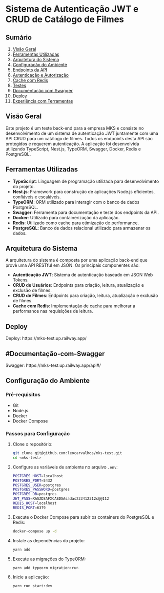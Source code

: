 # Sistema de Autenticação JWT e CRUD de Catálogo de Filmes

## Sumário

1. [Visão Geral](#visão-geral)
2. [Ferramentas Utilizadas](#ferramentas-utilizadas)
3. [Arquitetura do Sistema](#arquitetura-do-sistema)
4. [Configuração do Ambiente](#configuração-do-ambiente)
5. [Endpoints da API](#endpoints-da-api)
6. [Autenticação e Autorização](#autenticação-e-autorização)
7. [Cache com Redis](#cache-com-redis)
8. [Testes](#testes)
9. [Documentação com Swagger](#documentação-com-swagger)
10. [Deploy](#deploy)
11. [Experiência com Ferramentas](#experiência-com-ferramentas)

## Visão Geral

Este projeto é um teste back-end para a empresa MKS e consiste no desenvolvimento de um sistema de autenticação JWT juntamente com uma API CRUD para um catálogo de filmes. Todos os endpoints desta API são protegidos e requerem autenticação. A aplicação foi desenvolvida utilizando TypeScript, Nest.js, TypeORM, Swagger, Docker, Redis e PostgreSQL.

## Ferramentas Utilizadas

- **TypeScript**: Linguagem de programação utilizada para desenvolvimento do projeto.
- **Nest.js**: Framework para construção de aplicações Node.js eficientes, confiáveis e escaláveis.
- **TypeORM**: ORM utilizado para interagir com o banco de dados PostgreSQL.
- **Swagger**: Ferramenta para documentação e teste dos endpoints da API.
- **Docker**: Utilizado para containerização da aplicação.
- **Redis**: Utilizado como cache para otimização de performance.
- **PostgreSQL**: Banco de dados relacional utilizado para armazenar os dados.

## Arquitetura do Sistema

A arquitetura do sistema é composta por uma aplicação back-end que provê uma API RESTful em JSON. Os principais componentes são:

- **Autenticação JWT**: Sistema de autenticação baseado em JSON Web Tokens.
- **CRUD de Usuários**: Endpoints para criação, leitura, atualização e exclusão de filmes.
- **CRUD de Filmes**: Endpoints para criação, leitura, atualização e exclusão de filmes.
- **Cache com Redis**: Implementação de cache para melhorar a performance nas requisições de leitura.

## Deploy

<p>Deploy: <a>https://mks-test.up.railway.app/</a></p>

## #Documentação-com-Swagger

<p>Swagger: <a>https://mks-test.up.railway.app/api#/</a></p>

## Configuração do Ambiente

### Pré-requisitos

- Git
- Node.js
- Docker
- Docker Compose

### Passos para Configuração

1. Clone o repositório:

   ```bash
   git clone git@github.com:leocarvalhos/mks-test.git
   cd <mks-test>
   ```

2. Configure as variáveis de ambiente no arquivo `.env`:
   ```bash
   POSTGRES_HOST=localhost
   POSTGRES_PORT=5432
   POSTGRES_USER=postgres
   POSTGRES_PASSWORD=postgres
   POSTGRES_DB=postgres
   JWT_PASS=XASZDSAFXCASDSAsadas233412312s@@112
   REDIS_HOST=localhost
   REDIS_PORT=6379
   ```
3. Execute o Docker Compose para subir os containers do PostgreSQL e Redis:

   ```bash
   docker-compose up -d
   ```

4. Instale as dependências do projeto:
   ```bash
   yarn add
   ```
5. Execute as migrações do TypeORM:
   ```bash
   yarn add typeorm migration:run
   ```
6. Inicie a aplicação:
   ```bash
   yarn run start:dev
   ```
